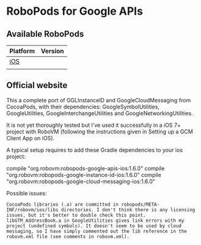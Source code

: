 # RoboPods for Google APIs



## Available RoboPods

| Platform    | Version |
|-------------|---------|
| [iOS](ios/) |         |
|             |         |

## Official website

This a complete port of GGLInstanceID and GoogleCloudMessaging from CocoaPods, with their dependencies: GoogleSymbolUtilities, GoogleUtilities, GoogleInterchangeUtilities and GoogleNetworkingUtilities.

It is not yet thoroughly tested but I've used it successfully in a iOS 7+ project with RoboVM (following the instructions given in Setting up a GCM Client App on iOS).

A typical setup requires to add these Gradle dependencies to your ios project:

compile "org.robovm:robopods-google-apis-ios:1.6.0"
compile "org.robovm:robopods-google-instance-id-ios:1.6.0"
compile "org.robovm:robopods-google-cloud-messaging-ios:1.6.0"

Possible issues:

    CocoaPods libraries (.a) are committed in robopods/META-INF/robovm/ios/libs directories. I don't think there is any licensing issues, but it's better to double check this point.
    libGTM_AddressBook.a in GoogleUtilities gives link errors with my project (undefined symbols). It doesn't seem to be used by cloud messaging, so I have simply commented out the lib reference in the robovm.xml file (see comments in robovm.xml).
